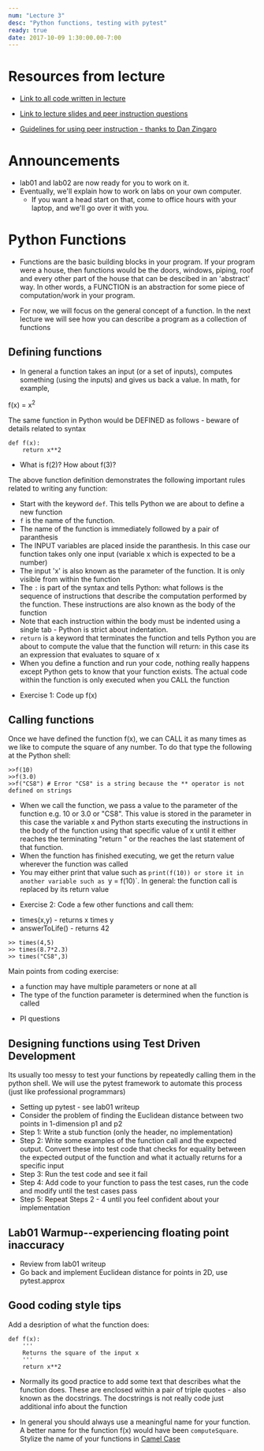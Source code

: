 ```yaml
---
num: "Lecture 3"
desc: "Python functions, testing with pytest"
ready: true
date: 2017-10-09 1:30:00.00-7:00
---
```


# Resources from lecture

* [Link to all code written in lecture](https://github.com/ucsb-cs8-f17/cs8-f17-lecture-code)

* [Link to lecture slides and peer instruction questions](https://drive.google.com/drive/folders/0BxIvQwpl4ocoRy1Pa041SThLUFU?usp=sharing)

* [Guidelines for using peer instruction - thanks to Dan Zingaro](https://drive.google.com/file/d/0BxIvQwpl4ocoX2ZpUjJDZW52Wlk/view?usp=sharing)

# Announcements

* lab01 and lab02 are now ready for you to work on it.
* Eventually, we'll explain how to work on labs on your own computer.
   * If you want a head start on that, come to office hours with your laptop, and we'll go over it with you.


   
# Python Functions

* Functions are the basic building blocks in your program. If your program were a house, then functions would be the doors, windows, piping, roof and every other part of the house that can be descibed in an 'abstract' way. In other words, a FUNCTION is an abstraction for some piece of computation/work in your program. 

* For now, we will focus on the general concept of a function. In the next lecture we will see how you can describe a program as a collection of functions


## Defining functions

* In general a function takes an input (or a set of inputs), computes something (using the inputs) and gives us back a value. In math, for example, 

f(x) = x<sup>2</sup>

The same function in Python would be DEFINED as follows - beware of details related to syntax

```
def f(x):
    return x**2

```
- What is f(2)? How about f(3)?

The above function definition demonstrates the following important rules related to writing any function:

* Start with the keyword `def`. This tells Python we are about to define a new function
* `f` is the name of the function. 
* The name of the function is immediately followed by a pair of paranthesis
* The INPUT variables are placed inside the paranthesis. In this case our function takes only one input (variable x which is expected to be a number)
* The input 'x' is also known as the parameter of the function. It is only visible from within the function
* The `:` is part of the syntax and tells Python: what follows is the sequence of instructions that describe the computation performed by the function. These instructions are also known as the body of the function
* Note that each instruction within the body must be indented using a single tab - Python is strict about indentation.
* `return` is a keyword that terminates the function and tells Python you are about to compute the value that the function will return: in this case its an expression that evaluates to square of x
* When you define a function and run your code, nothing really happens except Python gets to know that your function exists. The actual code within the function is only executed when you CALL the function

- Exercise 1: Code up f(x) 

## Calling functions

Once we have defined the function f(x), we can CALL it as many times as we like to compute the square of any number. To do that type the following at the Python shell:

```
>>f(10)
>>f(3.0)
>>f("CS8") # Error "CS8" is a string because the ** operator is not defined on strings
```

* When we call the function, we pass a value to the parameter of the function e.g. 10 or 3.0 or "CS8". This value is stored in the parameter in this case the variable x and Python starts executing the instructions in the body of the function using that specific value of x until it either reaches the terminating "return " or the reaches the last statement of that function.
* When the function has finished executing, we get the return value wherever the function was called
* You may either print that value such as `print(f(10)) or store it in another variable such as `y = f(10)`. In general: the function call is replaced by its return value


- Exercise 2: Code a few other functions and call them: 
* times(x,y) - returns x times y
* answerToLife() - returns 42 


```
>> times(4,5)
>> times(8.7*2.3)
>> times("CS8",3)
```

Main points from coding exercise:
* a function may have multiple parameters or none at all
* The type of the function parameter is determined when the function is called

- PI questions

## Designing functions using Test Driven Development

Its usually too messy to test your functions by repeatedly calling them in the python shell. We will use the pytest framework to automate this process (just like professional programmars)
* Setting up pytest - see lab01 writeup
* Consider the problem of finding the Euclidean distance between two points in 1-dimension p1 and p2
* Step 1: Write a stub function (only the header, no implementation)
* Step 2: Write some examples of the function call and the expected output. Convert these into test code that checks for equality between the expected output of the function and what it actually returns for a specific input
* Step 3: Run the test code and see it fail
* Step 4: Add code to your function to pass the test cases, run the code and modify until the test cases pass
* Step 5: Repeat Steps 2 - 4 until you feel confident about your implementation



## Lab01 Warmup--experiencing floating point inaccuracy

* Review from lab01 writeup
* Go back and implement Euclidean distance for points in 2D, use pytest.approx


## Good coding style tips

Add a desription of what the function does:
```
def f(x):
    '''
    Returns the square of the input x
    '''
    return x**2

```

* Normally its good practice to add some text that describes what the function does. These are enclosed within a pair of triple quotes - also known as the docstrings. The docstrings is not really code just additional info about the function

* In general you should always use a meaningful name for your function. A better name for the function f(x) would have been `computeSquare`. Stylize the name of your functions in [Camel Case](https://en.wikipedia.org/wiki/Camel_case)


















